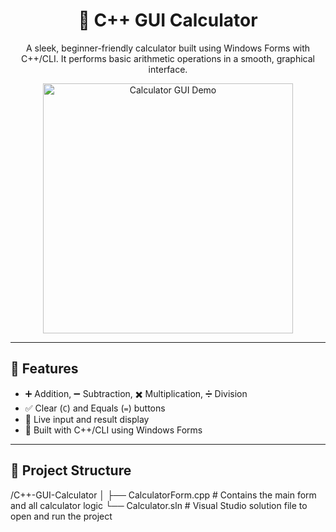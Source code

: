 <h1 align="center">🧮 C++ GUI Calculator</h1>
<p align="center">
  A sleek, beginner-friendly calculator built using Windows Forms with C++/CLI. It performs basic arithmetic operations in a smooth, graphical interface.
</p>

<p align="center">
  <img src="https://raw.githubusercontent.com/les55399/cpp-calculator/main/assets/demo.gif" alt="Calculator GUI Demo" width="400"/>
</p>

---

## 🚀 Features

- ➕ Addition, ➖ Subtraction, ✖️ Multiplication, ➗ Division
- ✅ Clear (`C`) and Equals (`=`) buttons
- 👀 Live input and result display
- 📐 Built with C++/CLI using Windows Forms

---

## 📂 Project Structure

/C++-GUI-Calculator
│
├── CalculatorForm.cpp   # Contains the main form and all calculator logic
└── Calculator.sln       # Visual Studio solution file to open and run the project
